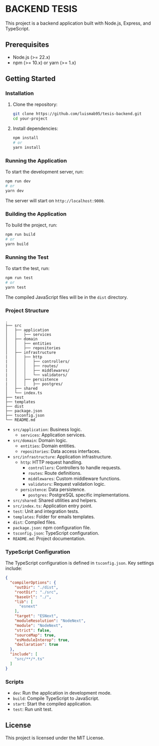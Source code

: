 # BACKEND TESIS

This project is a backend application built with Node.js, Express, and TypeScript.

## Prerequisites

- Node.js (>= 22.x)
- npm (>= 10.x) or yarn (>= 1.x)

## Getting Started

### Installation

1. Clone the repository:
    ```sh
    git clone https://github.com/luismab95/tesis-backend.git
    cd your-project
    ```

2. Install dependencies:
    ```sh
    npm install
    # or
    yarn install
    ```

### Running the Application

To start the development server, run:
```sh
npm run dev
# or
yarn dev
```

The server will start on `http://localhost:9000`.

### Building the Application

To build the project, run:
```sh
npm run build
# or
yarn build
```

### Running the Test

To start the test, run:
```sh
npm run test
# or
yarn test
```

The compiled JavaScript files will be in the `dist` directory.

### Project Structure

```
.
├── src
│   ├── application
│   │   ├── services
│   ├── domain
│   │   ├── entities
│   │   ├── repositories
│   ├── infrastructure
|   │   ├── http
|   │   │   ├── controllers/
|   │   │   ├── routes/
|   │   │   ├── middlewares/
|   │   │   └── validators/
|   │   ├── persistence
|   │   │   ├── postgres/
│   ├── shared
│   └── index.ts
├── test
├── templates
├── dist
├── package.json
├── tsconfig.json
└── README.md
```

- `src/application`: Business logic.
  - `services`: Application services.
- `src/domain`: Domain logic.
  - `entities`: Domain entities.
  - `repositories`: Data access interfaces.
- `src/infrastructure`: Application infrastructure.
  - `http`: HTTP request handling.
    - `controllers`: Controllers to handle requests.
    - `routes`: Route definitions.
    - `middlewares`: Custom middleware functions.
    - `validators`: Request validation logic.
  - `persistence`: Data persistence.
    - `postgres`: PostgreSQL specific implementations.
- `src/shared`: Shared utilities and helpers.
- `src/index.ts`: Application entry point.
- `test`: Unit and integration tests.
- `templates`: Folder for emails templates.
- `dist`: Compiled files.
- `package.json`: npm configuration file.
- `tsconfig.json`: TypeScript configuration.
- `README.md`: Project documentation.

### TypeScript Configuration

The TypeScript configuration is defined in `tsconfig.json`. Key settings include:

```json
{
  "compilerOptions": {
    "outDir": "./dist",
    "rootDir": "./src",
    "baseUrl": "./",
    "lib": [
      "esnext"
    ],
    "target": "ESNext",
    "moduleResolution": "NodeNext",
    "module": "NodeNext",
    "strict": false,
    "sourceMap": true,
    "esModuleInterop": true,
    "declaration": true
  },
  "include": [
    "src/**/*.ts"
  ]
}
```

### Scripts

- `dev`: Run the application in development mode.
- `build`: Compile TypeScript to JavaScript.
- `start`: Start the compiled application.
- `test`: Run unit test.

## License

This project is licensed under the MIT License.